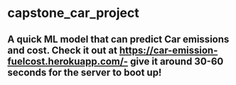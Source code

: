 # capstone_car_project
## A quick ML model that can predict Car emissions and cost. Check it out at https://car-emission-fuelcost.herokuapp.com/- give it around 30-60 seconds for the server to boot up!
